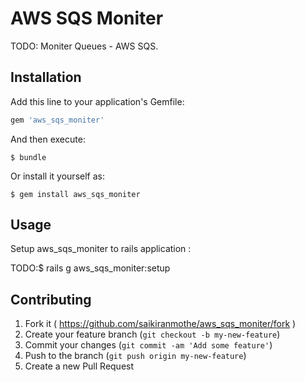 # AWS SQS Moniter

TODO: Moniter Queues - AWS SQS.

## Installation

Add this line to your application's Gemfile:

```ruby
gem 'aws_sqs_moniter'
```

And then execute:

    $ bundle

Or install it yourself as:

    $ gem install aws_sqs_moniter



## Usage
Setup  aws_sqs_moniter to rails application :

TODO:$ rails g  aws_sqs_moniter:setup


## Contributing

1. Fork it ( https://github.com/saikiranmothe/aws_sqs_moniter/fork )
2. Create your feature branch (`git checkout -b my-new-feature`)
3. Commit your changes (`git commit -am 'Add some feature'`)
4. Push to the branch (`git push origin my-new-feature`)
5. Create a new Pull Request
